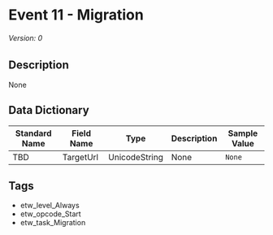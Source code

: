 # Event 11 - Migration
###### Version: 0

## Description
None

## Data Dictionary
|Standard Name|Field Name|Type|Description|Sample Value|
|---|---|---|---|---|
|TBD|TargetUrl|UnicodeString|None|`None`|

## Tags
* etw_level_Always
* etw_opcode_Start
* etw_task_Migration
